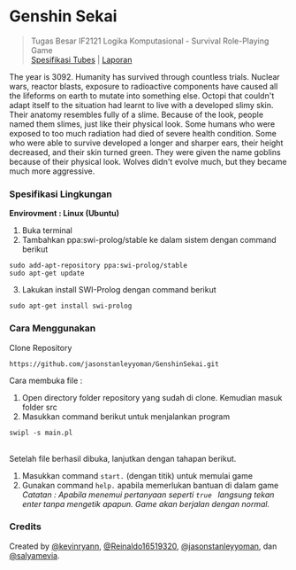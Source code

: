 # Genshin Sekai
> Tugas Besar IF2121 Logika Komputasional - Survival Role-Playing Game\
> [Spesifikasi Tubes](https://docs.google.com/document/d/1JDcjBHJrpvziRA3XemN6f3VS_PnY2-MEeJAfmjFqZd0/edit) | [Laporan](https://docs.google.com/document/d/13Jqg5ESk7mf3DLDo3mh9mspo95Vg0vY6iwHdSg7WyY4/edit)

The year is 3092. Humanity has survived through countless trials. Nuclear wars, reactor blasts, exposure to radioactive components have caused all the lifeforms on earth to mutate into something else. Octopi that couldn't adapt itself to the situation had learnt to live with a developed slimy skin. Their anatomy resembles fully of a slime. Because of the look, people named them slimes, just like their physical look. Some humans who were exposed to too much radiation had died of severe health condition. Some who were able to survive developed a longer and sharper ears, their height decreased, and their skin turned green. They were given the name goblins because of their physical look. Wolves didn\'t evolve much, but they became much more aggressive.

### Spesifikasi Lingkungan
**Envirovment : Linux (Ubuntu)**
1. Buka terminal
2. Tambahkan ppa:swi-prolog/stable ke dalam sistem dengan command berikut
```
sudo add-apt-repository ppa:swi-prolog/stable
sudo apt-get update
```
3. Lakukan install SWI-Prolog dengan command berikut
```
sudo apt-get install swi-prolog
```

### Cara Menggunakan
Clone Repository
``` 
https://github.com/jasonstanleyyoman/GenshinSekai.git 
```
Cara membuka file :
1. Open directory folder repository yang sudah di clone. Kemudian masuk folder src
2. Masukkan command berikut untuk menjalankan program
```
swipl -s main.pl
```
\
Setelah file berhasil dibuka, lanjutkan dengan tahapan berikut.
1. Masukkan command `start.` (dengan titik) untuk memulai game
2. Gunakan command `help.` apabila memerlukan bantuan di dalam game\
*Catatan : Apabila menemui pertanyaan seperti `true ` langsung tekan enter tanpa mengetik apapun. Game akan berjalan dengan normal.*

### Credits
Created by [@kevinryann](https://github.com/kevinryann), [@Reinaldo16519320](https://github.com/Reinaldo16519320), [@jasonstanleyyoman](https://github.com/jasonstanleyyoman), dan [@salyamevia](https://github.com/salyamevia).

